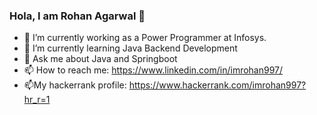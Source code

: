 ### Hola, I am Rohan Agarwal 👋

<!--
**imrohan997/imrohan997** is a ✨ _special_ ✨ repository because its `README.md` (this file) appears on your GitHub profile.

Here are some ideas to get you started:

- 🔭 I’m currently working as a Power Programmer at Infosys.
- 🌱 I’m currently learning ...
- 👯 I’m looking to collaborate on ...
- 🤔 I’m looking for help with ...
- 💬 Ask me about ...
- 📫 How to reach me: ...
- 😄 Pronouns: ...
- ⚡ Fun fact: ...
-->

- 🔭 I’m currently working as a Power Programmer at Infosys.
- 🌱 I’m currently learning Java Backend Development
- 💬 Ask me about Java and Springboot
- 📫 How to reach me: https://www.linkedin.com/in/imrohan997/
- 📫My hackerrank profile: https://www.hackerrank.com/imrohan997?hr_r=1

